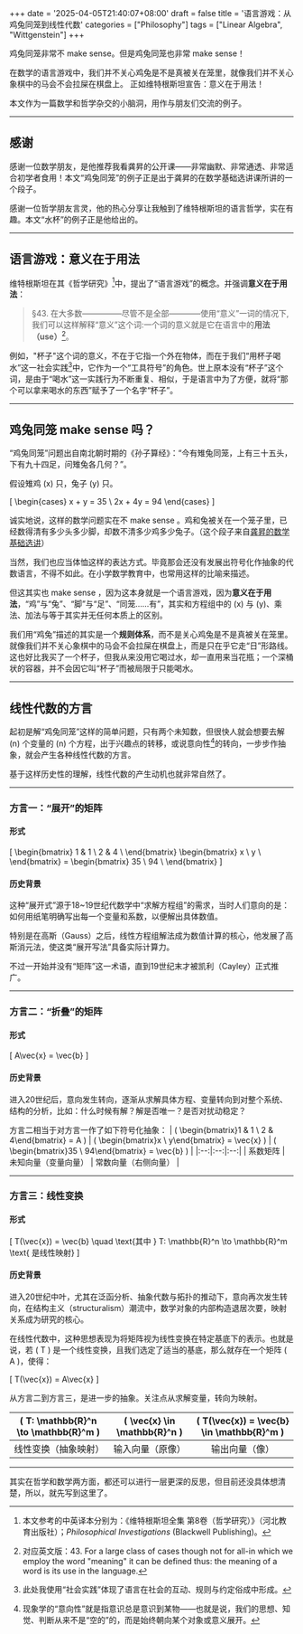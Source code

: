+++
date = '2025-04-05T21:40:07+08:00'
draft = false
title = '语言游戏：从鸡兔同笼到线性代数'
categories = ["Philosophy"]
tags = ["Linear Algebra", "Wittgenstein"]
+++

鸡兔同笼非常不 make sense。但是鸡兔同笼也非常 make sense！

在数学的语言游戏中，我们并不关心鸡兔是不是真被关在笼里，就像我们并不关心象棋中的马会不会拉屎在棋盘上。
正如维特根斯坦宣告：意义在于用法！

本文作为一篇数学和哲学杂交的小脑洞，用作与朋友们交流的例子。

<!--more-->

---

## 感谢

感谢一位数学朋友，是他推荐我看龚昇的公开课——非常幽默、非常通透、非常适合初学者食用！本文“鸡兔同笼”的例子正是出于龚昇的在数学基础选讲课所讲的一个段子。

感谢一位哲学朋友言灵，他的热心分享让我触到了维特根斯坦的语言哲学，实在有趣。本文“水杯”的例子正是他给出的。

---

## 语言游戏：意义在于用法

维特根斯坦在其《哲学研究》[^1]中，提出了“语言游戏”的概念。并强调**意义在于用法**：

> §43. 在大多数—————尽管不是全部————使用“意义”一词的情况下,我们可以这样解释“意义”这个词:一个词的意义就是它在语言中的**用法（use）**[^2]。

例如，"杯子"这个词的意义，不在于它指一个外在物体，而在于我们“用杯子喝水”这一社会实践[^3]中，它作为一个“工具符号”的角色。世上原本没有“杯子”这个词，是由于“喝水”这一实践行为不断重复、相似，于是语言中为了方便，就将“那个可以拿来喝水的东西”赋予了一个名字“杯子”。

---

## 鸡兔同笼 make sense 吗？

“鸡兔同笼”问题出自南北朝时期的《孙子算经》：“今有雉兔同笼，上有三十五头，下有九十四足，问雉兔各几何？”。

假设雉鸡 \(x\) 只，兔子 \(y\) 只。

\[ \begin{cases} x + y = 35 \\ 2x + 4y = 94 \end{cases} \] 

诚实地说，这样的数学问题实在不 make sense 。鸡和兔被关在一个笼子里，已经数得清有多少头多少脚，却数不清多少鸡多少兔子。（这个段子来自[龚昇的数学基础选讲](https://www.bilibili.com/video/BV17s411N79m/?share_source=copy_web&vd_source=1d5772988c76f4e7508b89905069d280&t=4308)）

当然，我们也应当体恤这样的表达方式。毕竟那会还没有发展出符号化作抽象的代数语言，不得不如此。在小学数学教育中，也常用这样的比喻来描述。

但这其实也 make sense ，因为这本身就是一个语言游戏，因为**意义在于用法**，“鸡”与“兔”、“脚”与“足”、“同笼……有”，其实和方程组中的 \(x\) 与 \(y\)、乘法、加法与等于其实并无任何本质上的区别。

我们用“鸡兔”描述的其实是一个**规则体系**，而不是关心鸡兔是不是真被关在笼里。就像我们并不关心象棋中的马会不会拉屎在棋盘上，而是只在乎它走“日”形路线。这也好比我买了一个杯子，但我从来没用它喝过水，却一直用来当花瓶；一个深桶状的容器，并不会因它叫“杯子”而被局限于只能喝水。

---

## 线性代数的方言

起初是解“鸡兔同笼”这样的简单问题，只有两个未知数，但很快人就会想要去解 \(n\) 个变量的 \(n\) 个方程，出于兴趣点的转移，或说意向性[^4]的转向，一步步作抽象，就会产生各种线性代数的方言。

基于这样历史性的理解，线性代数的产生动机也就非常自然了。

---

### 方言一：“展开”的矩阵

#### 形式
\[ \begin{bmatrix} 1 & 1 \\ 2 & 4 \\ \end{bmatrix} \begin{bmatrix} x \\ y \\ \end{bmatrix} = \begin{bmatrix} 35 \\ 94 \\ \end{bmatrix} \] 

#### 历史背景
这种“展开式”源于18~19世纪代数学中“求解方程组”的需求，当时人们意向的是：如何用纸笔明确写出每一个变量和系数，以便解出具体数值。

特别是在高斯（Gauss）之后，线性方程组解法成为数值计算的核心，他发展了高斯消元法，使这类“展开写法”具备实际计算力。

不过一开始并没有“矩阵”这一术语，直到19世纪末才被凯利（Cayley）正式推广。

---

### 方言二：“折叠”的矩阵

#### 形式

\[ A\vec{x} = \vec{b} \] 

#### 历史背景

进入20世纪后，意向发生转向，逐渐从求解具体方程、变量转向到对整个系统、结构的分析，比如：什么时候有解？解是否唯一？是否对扰动稳定？

方言二相当于对方言一作了如下符号化抽象：
| \( \begin{bmatrix}1 & 1 \\ 2 & 4\end{bmatrix} = A \) | \( \begin{bmatrix}x \\ y\end{bmatrix} = \vec{x} \) | \( \begin{bmatrix}35 \\ 94\end{bmatrix} =  \vec{b} \) |
|:--:|:--:|:--:|
| 系数矩阵 | 未知向量（变量向量） | 常数向量（右侧向量） |

---

### 方言三：线性变换

#### 形式

\[ T(\vec{x}) = \vec{b} \quad \text{其中 } T: \mathbb{R}^n \to \mathbb{R}^m \text{ 是线性映射} \] 

#### 历史背景

进入20世纪中叶，尤其在泛函分析、抽象代数与拓扑的推动下，意向再次发生转向，在结构主义（structuralism）潮流中，数学对象的内部构造退居次要，映射关系成为研究的核心。

在线性代数中，这种思想表现为将矩阵视为线性变换在特定基底下的表示。也就是说，若 \( T \) 是一个线性变换，且我们选定了适当的基底，那么就存在一个矩阵 \( A \)，使得：

\[ T(\vec{x}) = A\vec{x} \] 

从方言二到方言三，是进一步的抽象。关注点从求解变量，转向为映射。

| \( T: \mathbb{R}^n \to \mathbb{R}^m \) | \( \vec{x} \in \mathbb{R}^n \) | \( T(\vec{x}) = \vec{b} \in \mathbb{R}^m \) |
|:--:|:--:|:--:|
| 线性变换（抽象映射） | 输入向量（原像） | 输出向量（像） |

---

其实在哲学和数学两方面，都还可以进行一层更深的反思，但目前还没具体想清楚，所以，就先写到这里了。

[^1]: 本文参考的中英译本分别为：《维特根斯坦全集 第8卷（哲学研究）》（河北教育出版社）；*Philosophical Investigations* (Blackwell Publishing)。

[^2]: 对应英文版：43. For a large class of cases though not for all-in which we employ the word "meaning" it can be defined thus: the meaning of a word is its use in the language.

[^3]: 此处我使用“社会实践”体现了语言在社会的互动、规则与约定俗成中形成。

[^4]: 现象学的“意向性”就是指意识总是意识到某物——也就是说，我们的思想、知觉、判断从来不是“空的”的，而是始终朝向某个对象或意义展开。